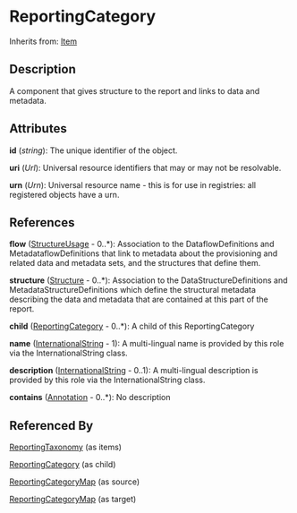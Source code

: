 
# ReportingCategory

Inherits from: [Item](../Base/Item.md)



## Description

A component that gives structure to the report and links to data and metadata.


## Attributes

**id** (*string*): The unique identifier of the object.

**uri** (*Url*): Universal resource identifiers that may or may not be resolvable.

**urn** (*Urn*): Universal resource name - this is for use in registries: all registered objects have a urn.



## References

**flow** ([StructureUsage](../Base/StructureUsage.md) - 0..*): Association to the DataflowDefinitions and MetadataflowDefinitions that link to metadata about the provisioning and related data and metadata sets, and the structures that define them.

**structure** ([Structure](../Base/Structure.md) - 0..*): Association to the DataStructureDefinitions and MetadataStructureDefinitions which define the structural metadata describing the data and metadata that are contained at this part of the report.

**child** ([ReportingCategory](ReportingCategory.md) - 0..*): A child of this ReportingCategory

**name** ([InternationalString](../Base/InternationalString.md) - 1): A multi-lingual name is provided by this role via the InternationalString class.

**description** ([InternationalString](../Base/InternationalString.md) - 0..1): A multi-lingual description is provided by this role via the InternationalString class.

**contains** ([Annotation](../Base/Annotation.md) - 0..*): No description



## Referenced By

[ReportingTaxonomy](ReportingTaxonomy.md) (as items)

[ReportingCategory](ReportingCategory.md) (as child)

[ReportingCategoryMap](../ItemSchemeMaps/ReportingCategoryMap.md) (as source)

[ReportingCategoryMap](../ItemSchemeMaps/ReportingCategoryMap.md) (as target)


